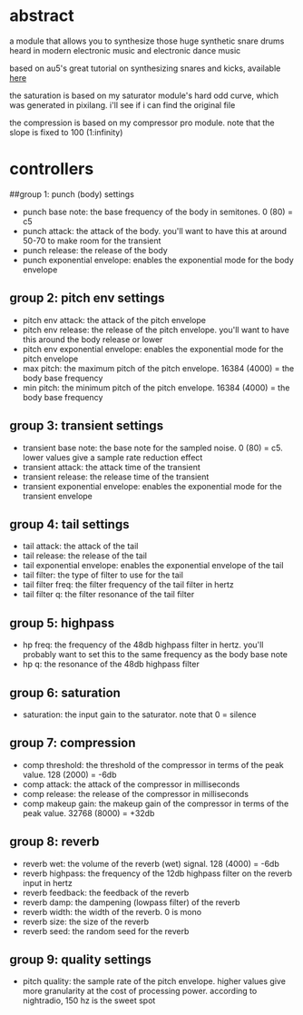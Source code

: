 # abstract

a module that allows you to synthesize those huge synthetic snare drums heard in modern electronic music and electronic dance music

based on au5's great tutorial on synthesizing snares and kicks, available [here](https://www.youtube.com/watch?v=ra-mZivYchk)

the saturation is based on my saturator module's hard odd curve, which was generated in pixilang. i'll see if i can find the original file

the compression is based on my compressor pro module. note that the slope is fixed to 100 (1:infinity)

# controllers

##group 1: punch (body) settings

- punch base note: the base frequency of the body in semitones. 0 (80) = c5
- punch attack: the attack of the body. you'll want to have this at around 50-70 to make room for the transient
- punch release: the release of the body
- punch exponential envelope: enables the exponential mode for the body envelope

## group 2: pitch env settings

- pitch env attack: the attack of the pitch envelope
- pitch env release: the release of the pitch envelope. you'll want to have this around the body release or lower
- pitch env exponential envelope: enables the exponential mode for the pitch envelope
- max pitch: the maximum pitch of the pitch envelope. 16384 (4000) = the body base frequency
- min pitch: the minimum pitch of the pitch envelope. 16384 (4000) = the body base frequency

## group 3: transient settings

- transient base note: the base note for the sampled noise. 0 (80) = c5. lower values give a sample rate reduction effect
- transient attack: the attack time of the transient
- transient release: the release time of the transient
- transient exponential envelope: enables the exponential mode for the transient envelope

## group 4: tail settings

- tail attack: the attack of the tail
- tail release: the release of the tail
- tail exponential envelope: enables the exponential envelope of the tail
- tail filter: the type of filter to use for the tail
- tail filter freq: the filter frequency of the tail filter in hertz
- tail filter q: the filter resonance of the tail filter

## group 5: highpass

- hp freq: the frequency of the 48db highpass filter in hertz. you'll probably want to set this to the same frequency as the body base note
- hp q: the resonance of the 48db highpass filter

## group 6: saturation

- saturation: the input gain to the saturator. note that 0 = silence

## group 7: compression

- comp threshold: the threshold of the compressor in terms of the peak value. 128 (2000) = -6db
- comp attack: the attack of the compressor in milliseconds
- comp release: the release of the compressor in milliseconds
- comp makeup gain: the makeup gain of the compressor in terms of the peak value. 32768 (8000) = +32db

## group 8: reverb

- reverb wet: the volume of the reverb (wet) signal. 128 (4000) = -6db
- reverb highpass: the frequency of the 12db highpass filter on the reverb input in hertz
- reverb feedback: the feedback of the reverb
- reverb damp: the dampening (lowpass filter) of the reverb
- reverb width: the width of the reverb. 0 is mono
- reverb size: the size of the reverb
- reverb seed: the random seed for the reverb

## group 9: quality settings

- pitch quality: the sample rate of the pitch envelope. higher values give more granularity at the cost of processing power. according to nightradio, 150 hz is the sweet spot

